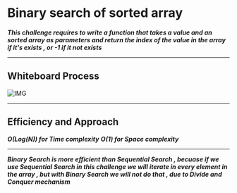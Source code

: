 ﻿# Binary search of sorted array 

***This challenge requires to write a function that takes a value and an sorted array as parameters and return the index of the value in the array if it's exists , or -1 if it not exists***

---

## Whiteboard Process


![IMG](/array-binary-search/WhiteBoard3.jpg)

---

## Efficiency and Approach

***O(Log(N)) for Time complexity***
***O(1) for Space complexity***

---


***Binary Search is more efficient than Sequential Search , becuase if we use Sequential Search in this challenge we will iterate in every element in the array , but with Binary Search we will not do that , due to Divide and Conquer mechanism***